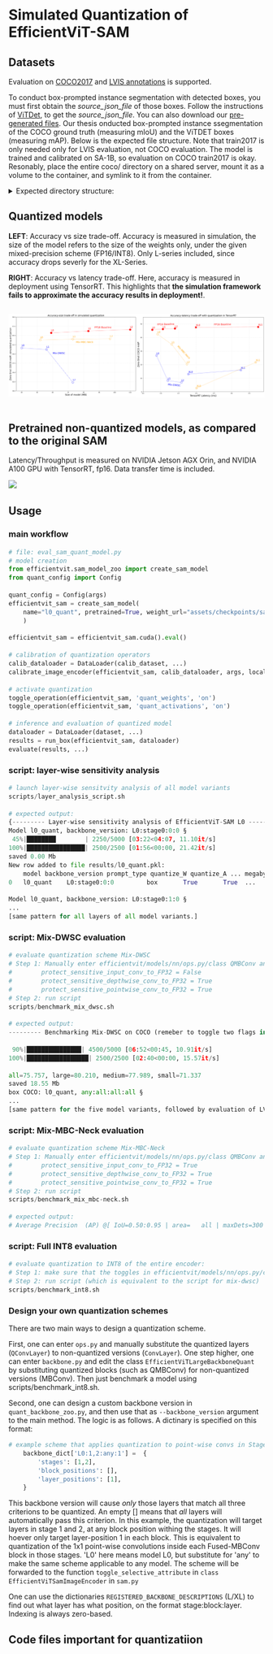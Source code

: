 # Simulated Quantization of EfficientViT-SAM

## Datasets

Evaluation on [COCO2017](https://cocodataset.org/#download) and [LVIS annotations](https://www.lvisdataset.org/dataset) is supported.

To conduct box-prompted instance segmentation with detected boxes, you must first obtain the *source_json_file* of those boxes. Follow the instructions of [ViTDet](https://github.com/facebookresearch/detectron2/tree/main/projects/ViTDet), to get the *source_json_file*. You can also download our [pre-generated files](https://huggingface.co/han-cai/efficientvit-sam/tree/main/source_json_file). Our thesis onducted box-prompted instance ssegmentation of the COCO ground truth (measuring mIoU) and the ViTDET boxes (measuring mAP). Below is the expected file structure. Note that train2017 is only needed only for LVIS evaluation, not COCO evaluation. The model is trained and calibrated on SA-1B, so evaluation on COCO train2017 is okay. Resonably, place the entire coco/ directory on a shared server, mount it as a volume to the container, and symlink to it from the container.

<details>
<summary>Expected directory structure:</summary>

```python
coco
├── train2017
├── val2017
├── annotations
│   ├── instances_val2017.json
│   ├── lvis_v1_val.json
|── source_json_file
│   ├── coco_vitdet.json
│   ├── lvis_vitdet.json
```
</details>

## Quantized models

__LEFT__: Accuracy vs size trade-off. Accuracy is measured in simulation, the size of the model refers to the size of the weights only, under the given mixed-precision scheme (FP16/INT8). Only L-series included, since accuracy drops severly for the XL-Series.

__RIGHT__: Accuracy vs latency trade-off. Here, accuracy is measured in deployment using TensorRT. This highlights that __the simulation framework fails to approximate the accuracy results in deployment!__.

<div style="display: flex; justify-content: space-around;">
    <div>
        <p align="left">
            <img src="plots/graphs/size_green_removed_zoomed.png"  width="450">
        </p>
    </div>
    <div>
        <p align='left'>
            <img src="plots/graphs/latency_green_removed.png" width="450">
        </p>
    </div>
</div>

## Pretrained non-quantized models, as compared to the original SAM

Latency/Throughput is measured on NVIDIA Jetson AGX Orin, and NVIDIA A100 GPU with TensorRT, fp16. Data transfer time is included.

<p align="left">
<img src="assets/files/sam_zero_shot_coco_mAP.png"  width="450">
</p>


## Usage

### main workflow
```python
# file: eval_sam_quant_model.py
# model creation 
from efficientvit.sam_model_zoo import create_sam_model
from quant_config import Config

quant_config = Config(args)
efficientvit_sam = create_sam_model(
    name="l0_quant", pretrained=True, weight_url="assets/checkpoints/sam/l0.pt", config=quant_config
    )

efficientvit_sam = efficientvit_sam.cuda().eval()

# calibration of quantization operators
calib_dataloader = DataLoader(calib_dataset, ...)
calibrate_image_encoder(efficientvit_sam, calib_dataloader, args, local_rank)

# activate quantization
toggle_operation(efficientvit_sam, 'quant_weights', 'on')
toggle_operation(efficientvit_sam, 'quant_activations', 'on')

# inference and evaluation of quantized model
dataloader = DataLoader(dataset, ...)
results = run_box(efficientvit_sam, dataloader)
evaluate(results, ...)
```

### script: layer-wise sensitivity analysis

```python
# launch layer-wise sensitvity analysis of all model variants
scripts/layer_analysis_script.sh

# expected output:
{--------- Layer-wise sensitivity analysis of EfficientViT-SAM L0 ---------}
Model l0_quant, backbone_version: L0:stage0:0:0 §
 45%|████████        | 2250/5000 [03:22<04:07, 11.10it/s]
100%|████████████████| 2500/2500 [01:56<00:00, 21.42it/s]
saved 0.00 Mb
New row added to file results/l0_quant.pkl: 
    model backbone_version prompt_type quantize_W quantize_A ... megabytes_saved
0   l0_quant    L0:stage0:0:0         box       True       True  ...       0.000824

Model l0_quant, backbone_version: L0:stage0:1:0 §
...
[same pattern for all layers of all model variants.]
```
### script: Mix-DWSC evaluation

```python
# evaluate quantization scheme Mix-DWSC
# Step 1: Manually enter efficientvit/models/nn/ops.py/class QMBConv and configure:
#        protect_sensitive_input_conv_to_FP32 = False
#        protect_sensitive_depthwise_conv_to_FP32 = True
#        protect_sensitive_pointwise_conv_to_FP32 = True
# Step 2: run script
scripts/benchmark_mix_dwsc.sh

# expected output: 
--------- Benchmarking Mix-DWSC on COCO (remeber to toggle two flags in OPS.py) ---------
 
 90%|███████████████| 4500/5000 [06:52<00:45, 10.91it/s]
100%|█████████████████| 2500/2500 [02:40<00:00, 15.57it/s]

all=75.757, large=80.210, medium=77.989, small=71.337
saved 18.55 Mb
box COCO: l0_quant, any:all:all:all §
...
[same pattern for the five model variants, followed by evaluation of LVIS, followed by evaluation of detected box-prompts on both COCO and LVS]
```

### script: Mix-MBC-Neck evaluation

```python
# evaluate quantization scheme Mix-MBC-Neck
# Step 1: Manually enter efficientvit/models/nn/ops.py/class QMBConv and configure:
#        protect_sensitive_input_conv_to_FP32 = True
#        protect_sensitive_depthwise_conv_to_FP32 = True
#        protect_sensitive_pointwise_conv_to_FP32 = True
# Step 2: run script
scripts/benchmark_mix_mbc-neck.sh

# expected output: 
# Average Precision  (AP) @[ IoU=0.50:0.95 | area=   all | maxDets=300 catIds=all] = 0.444

```

### script: Full INT8 evaluation

```python
# evaluate quantization to INT8 of the entire encoder:
# Step 1: make sure that the toggles in efficientvit/models/nn/ops.py/class QMBConv are all False
# Step 2: run script (which is equivalent to the script for mix-dwsc)
scripts/benchmark_int8.sh

```

### Design your own quantization schemes

There are two main ways to design a quantization scheme.

First, one can enter `ops.py` and manually substitute the quantized layers (`QConvLayer`) to non-quantized versions (`ConvLayer`). One step higher, one can enter `backbone.py` and edit the class `EfficientViTLargeBackboneQuant` by substituting quantized blocks (such as QMBConv) for non-quantized versions (MBConv). Then just benchmark a model using scripts/benchmark_int8.sh.

Second, one can design a custom backbone version in `quant_backbone_zoo.py`, and then use that as `--backbone_version` argument to the main method. The logic is as follows. A dictinary is specified on this format:

```python
# example scheme that applies quantization to point-wise convs in Stage 1 and 2, nothing else.
    backbone_dict['L0:1,2:any:1'] =  {
        'stages': [1,2],
        'block_positions': [],
        'layer_positions': [1],
    }
```
This backbone version will cause _only_ those layers that match all three criterions to be quantized. An empty [] means that _all_ layers will automatically pass this criterion. In this example, the quantization will target layers in stage 1 and 2, at any block position withing the stages. It will hoever only target layer-position 1 in each block. This is equivalent to quantization of the 1x1 point-wise convolutions inside each Fused-MBConv block in those stages. 'L0' here means model L0, but substitute for 'any' to make the same scheme applicable to any model. The scheme will be forwarded to the function `toggle_selective_attribute` in `class EfficientViTSamImageEncoder` in `sam.py`

One can use the dictionaries `REGISTERED_BACKBONE_DESCRIPTIONS` (L/XL) to find out what layer has what position, on the format stage:block:layer.  Indexing is always zero-based.

## Code files important for quantizatiion

